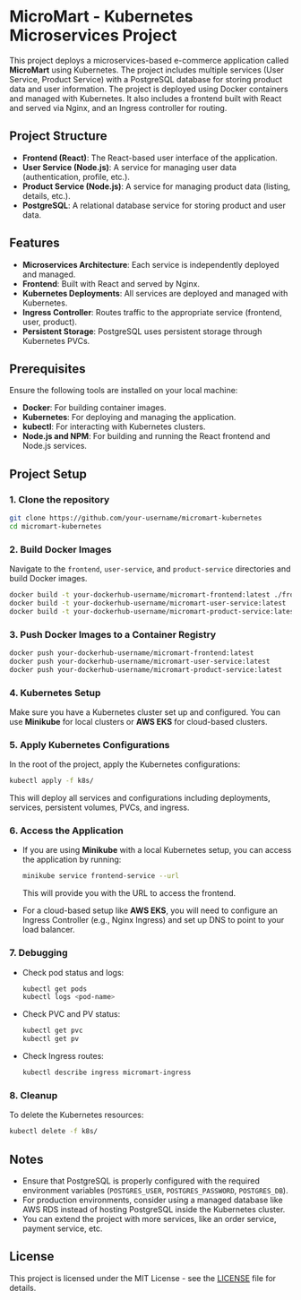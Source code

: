 
# MicroMart - Kubernetes Microservices Project

This project deploys a microservices-based e-commerce application called **MicroMart** using Kubernetes. The project includes multiple services (User Service, Product Service) with a PostgreSQL database for storing product data and user information. The project is deployed using Docker containers and managed with Kubernetes. It also includes a frontend built with React and served via Nginx, and an Ingress controller for routing.

## Project Structure

- **Frontend (React)**: The React-based user interface of the application.
- **User Service (Node.js)**: A service for managing user data (authentication, profile, etc.).
- **Product Service (Node.js)**: A service for managing product data (listing, details, etc.).
- **PostgreSQL**: A relational database service for storing product and user data.

## Features

- **Microservices Architecture**: Each service is independently deployed and managed.
- **Frontend**: Built with React and served by Nginx.
- **Kubernetes Deployments**: All services are deployed and managed with Kubernetes.
- **Ingress Controller**: Routes traffic to the appropriate service (frontend, user, product).
- **Persistent Storage**: PostgreSQL uses persistent storage through Kubernetes PVCs.

## Prerequisites

Ensure the following tools are installed on your local machine:

- **Docker**: For building container images.
- **Kubernetes**: For deploying and managing the application.
- **kubectl**: For interacting with Kubernetes clusters.
- **Node.js and NPM**: For building and running the React frontend and Node.js services.

## Project Setup

### 1. Clone the repository

```bash
git clone https://github.com/your-username/micromart-kubernetes
cd micromart-kubernetes
```

### 2. Build Docker Images

Navigate to the `frontend`, `user-service`, and `product-service` directories and build Docker images.

```bash
docker build -t your-dockerhub-username/micromart-frontend:latest ./frontend
docker build -t your-dockerhub-username/micromart-user-service:latest ./user-service
docker build -t your-dockerhub-username/micromart-product-service:latest ./product-service
```

### 3. Push Docker Images to a Container Registry

```bash
docker push your-dockerhub-username/micromart-frontend:latest
docker push your-dockerhub-username/micromart-user-service:latest
docker push your-dockerhub-username/micromart-product-service:latest
```

### 4. Kubernetes Setup

Make sure you have a Kubernetes cluster set up and configured. You can use **Minikube** for local clusters or **AWS EKS** for cloud-based clusters.

### 5. Apply Kubernetes Configurations

In the root of the project, apply the Kubernetes configurations:

```bash
kubectl apply -f k8s/
```

This will deploy all services and configurations including deployments, services, persistent volumes, PVCs, and ingress.

### 6. Access the Application

- If you are using **Minikube** with a local Kubernetes setup, you can access the application by running:

  ```bash
  minikube service frontend-service --url
  ```

  This will provide you with the URL to access the frontend.

- For a cloud-based setup like **AWS EKS**, you will need to configure an Ingress Controller (e.g., Nginx Ingress) and set up DNS to point to your load balancer.

### 7. Debugging

- Check pod status and logs:

  ```bash
  kubectl get pods
  kubectl logs <pod-name>
  ```

- Check PVC and PV status:

  ```bash
  kubectl get pvc
  kubectl get pv
  ```

- Check Ingress routes:

  ```bash
  kubectl describe ingress micromart-ingress
  ```

### 8. Cleanup

To delete the Kubernetes resources:

```bash
kubectl delete -f k8s/
```

## Notes

- Ensure that PostgreSQL is properly configured with the required environment variables (`POSTGRES_USER`, `POSTGRES_PASSWORD`, `POSTGRES_DB`).
- For production environments, consider using a managed database like AWS RDS instead of hosting PostgreSQL inside the Kubernetes cluster.
- You can extend the project with more services, like an order service, payment service, etc.

## License

This project is licensed under the MIT License - see the [LICENSE](LICENSE) file for details.

```
